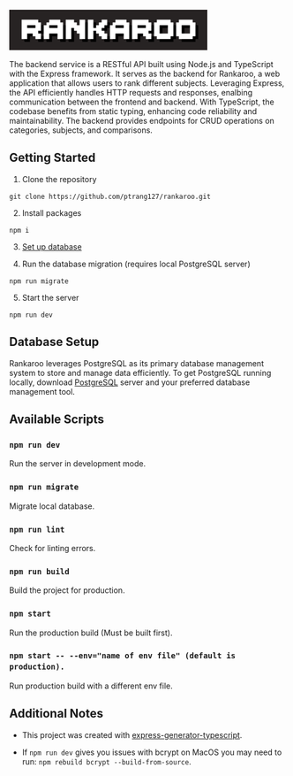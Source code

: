 ![title](./src/assets/rankaroo.png "Rankaroo")

The backend service is a RESTful API built using Node.js and TypeScript with the Express framework. It serves as the backend for Rankaroo, a web application that allows users to rank different subjects. Leveraging Express, the API efficiently handles HTTP requests and responses, enalbing communication between the frontend and backend. With TypeScript, the codebase benefits from static typing, enhancing code reliability and maintainability. The backend provides endpoints for CRUD operations on categories, subjects, and comparisons.

## Getting Started

1. Clone the repository

```
git clone https://github.com/ptrang127/rankaroo.git
```
2. Install packages
```
npm i
```
3. [Set up database](#database-setup)

4. Run the database migration (requires local PostgreSQL server)
```
npm run migrate
```
5. Start the server
```
npm run dev
```

## Database Setup
Rankaroo leverages PostgreSQL as its primary database management system to store and manage data efficiently. To get PostgreSQL running locally, download [PostgreSQL](https://www.postgresql.org/download/) server and your preferred database management tool.

## Available Scripts

### `npm run dev`

Run the server in development mode.

### `npm run migrate`

Migrate local database.

### `npm run lint`

Check for linting errors.

### `npm run build`

Build the project for production.

### `npm start`

Run the production build (Must be built first).

### `npm start -- --env="name of env file" (default is production).`

Run production build with a different env file.


## Additional Notes
- This project was created with [express-generator-typescript](https://github.com/seanpmaxwell/express-generator-typescript).

- If `npm run dev` gives you issues with bcrypt on MacOS you may need to run: `npm rebuild bcrypt --build-from-source`. 
